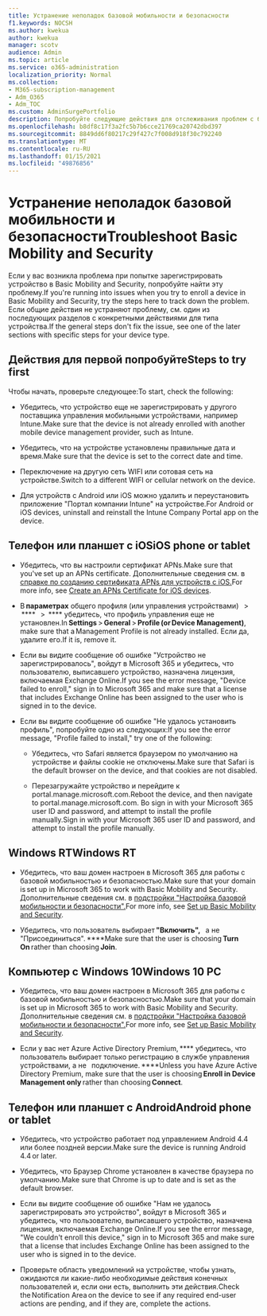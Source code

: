 ```yaml
---
title: Устранение неполадок базовой мобильности и безопасности
f1.keywords: NOCSH
ms.author: kwekua
author: kwekua
manager: scotv
audience: Admin
ms.topic: article
ms.service: o365-administration
localization_priority: Normal
ms.collection:
- M365-subscription-management
- Adm_O365
- Adm_TOC
ms.custom: AdminSurgePortfolio
description: Попробуйте следующие действия для отслеживания проблем с базовой мобильностью и безопасностью
ms.openlocfilehash: b8df8c17f3a2fc5b7b6cce21769ca20742dbd397
ms.sourcegitcommit: 8849dd6f80217c29f427c7f008d918f30c792240
ms.translationtype: MT
ms.contentlocale: ru-RU
ms.lasthandoff: 01/15/2021
ms.locfileid: "49876856"
---
```

# <a name="troubleshoot-basic-mobility-and-security"></a><span data-ttu-id="d3df4-103">Устранение неполадок базовой мобильности и безопасности</span><span class="sxs-lookup"><span data-stu-id="d3df4-103">Troubleshoot Basic Mobility and Security</span></span>

<span data-ttu-id="d3df4-104">Если у вас возникла проблема при попытке зарегистрировать устройство в Basic Mobility and Security, попробуйте найти эту проблему.</span><span class="sxs-lookup"><span data-stu-id="d3df4-104">If you're running into issues when you try to enroll a device in Basic Mobility and Security, try the steps here to track down the problem.</span></span> <span data-ttu-id="d3df4-105">Если общие действия не устраняют проблему, см. один из последующих разделов с конкретными действиями для типа устройства.</span><span class="sxs-lookup"><span data-stu-id="d3df4-105">If the general steps don't fix the issue, see one of the later sections with specific steps for your device type.</span></span>

## <a name="steps-to-try-first"></a><span data-ttu-id="d3df4-106">Действия для первой попробуйте</span><span class="sxs-lookup"><span data-stu-id="d3df4-106">Steps to try first</span></span>

<span data-ttu-id="d3df4-107">Чтобы начать, проверьте следующее:</span><span class="sxs-lookup"><span data-stu-id="d3df4-107">To start, check the following:</span></span>

- <span data-ttu-id="d3df4-108">Убедитесь, что устройство еще не зарегистрировать у другого поставщика управления мобильными устройствами, например Intune.</span><span class="sxs-lookup"><span data-stu-id="d3df4-108">Make sure that the device is not already enrolled with another mobile device management provider, such as Intune.</span></span>

- <span data-ttu-id="d3df4-109">Убедитесь, что на устройстве установлены правильные дата и время.</span><span class="sxs-lookup"><span data-stu-id="d3df4-109">Make sure that the device is set to the correct date and time.</span></span>

- <span data-ttu-id="d3df4-110">Переключение на другую сеть WIFI или сотовая сеть на устройстве.</span><span class="sxs-lookup"><span data-stu-id="d3df4-110">Switch to a different WIFI or cellular network on the device.</span></span>

- <span data-ttu-id="d3df4-111">Для устройств с Android или iOS можно удалить и переустановить приложение "Портал компании Intune" на устройстве.</span><span class="sxs-lookup"><span data-stu-id="d3df4-111">For Android or iOS devices, uninstall and reinstall the Intune Company Portal app on the device.</span></span> 

## <a name="ios-phone-or-tablet"></a><span data-ttu-id="d3df4-112">Телефон или планшет с iOS</span><span class="sxs-lookup"><span data-stu-id="d3df4-112">iOS phone or tablet</span></span>

- <span data-ttu-id="d3df4-113">Убедитесь, что вы настроили сертификат APNs.</span><span class="sxs-lookup"><span data-stu-id="d3df4-113">Make sure that you've set up an APNs certificate.</span></span> <span data-ttu-id="d3df4-114">Дополнительные сведения см. в [справке по созданию сертификата APNs для устройств с iOS.](create-an-apns-certificate-for-ios-devices.md)</span><span class="sxs-lookup"><span data-stu-id="d3df4-114">For more info, see [Create an APNs Certificate for iOS devices](create-an-apns-certificate-for-ios-devices.md).</span></span>

- <span data-ttu-id="d3df4-115">В **параметрах** общего профиля (или управления устройствами)   >  \*\*\*\*   >  \*\*\*\* убедитесь, что профиль управления еще не установлен.</span><span class="sxs-lookup"><span data-stu-id="d3df4-115">In **Settings** > **General** > **Profile (or Device Management)**, make sure that a Management Profile is not already installed.</span></span> <span data-ttu-id="d3df4-116">Если да, удалите его.</span><span class="sxs-lookup"><span data-stu-id="d3df4-116">If it is, remove it.</span></span>

- <span data-ttu-id="d3df4-117">Если вы видите сообщение об ошибке "Устройство не зарегистрировалось", войдут в Microsoft 365 и убедитесь, что пользователю, выписавшего устройство, назначена лицензия, включаемая Exchange Online.</span><span class="sxs-lookup"><span data-stu-id="d3df4-117">If you see the error message, "Device failed to enroll," sign in to Microsoft 365 and make sure that a license that includes Exchange Online has been assigned to the user who is signed in to the device.</span></span>

- <span data-ttu-id="d3df4-118">Если вы видите сообщение об ошибке "Не удалось установить профиль", попробуйте одно из следующих:</span><span class="sxs-lookup"><span data-stu-id="d3df4-118">If you see the error message, "Profile failed to install," try one of the following:</span></span>

    - <span data-ttu-id="d3df4-119">Убедитесь, что Safari является браузером по умолчанию на устройстве и файлы cookie не отключены.</span><span class="sxs-lookup"><span data-stu-id="d3df4-119">Make sure that Safari is the default browser on the device, and that cookies are not disabled.</span></span>

    - <span data-ttu-id="d3df4-120">Перезагружайте устройство и перейдите к portal.manage.microsoft.com.</span><span class="sxs-lookup"><span data-stu-id="d3df4-120">Reboot the device, and then navigate to portal.manage.microsoft.com.</span></span> <span data-ttu-id="d3df4-121">Во sign in with your Microsoft 365 user ID and password, and attempt to install the profile manually.</span><span class="sxs-lookup"><span data-stu-id="d3df4-121">Sign in with your Microsoft 365 user ID and password, and attempt to install the profile manually.</span></span>

## <a name="windows-rt"></a><span data-ttu-id="d3df4-122">Windows RT</span><span class="sxs-lookup"><span data-stu-id="d3df4-122">Windows RT</span></span>

- <span data-ttu-id="d3df4-123">Убедитесь, что ваш домен настроен в Microsoft 365 для работы с базовой мобильностью и безопасностью.</span><span class="sxs-lookup"><span data-stu-id="d3df4-123">Make sure that your domain is set up in Microsoft 365 to work with Basic Mobility and Security.</span></span> <span data-ttu-id="d3df4-124">Дополнительные сведения см. в [подстройки "Настройка базовой мобильности и безопасности".](set-up.md)</span><span class="sxs-lookup"><span data-stu-id="d3df4-124">For more info, see [Set up Basic Mobility and Security](set-up.md).</span></span>
    
- <span data-ttu-id="d3df4-125">Убедитесь, что пользователь выбирает **"Включить",**   а не "Присоединиться". \*\*\*\*</span><span class="sxs-lookup"><span data-stu-id="d3df4-125">Make sure that the user is choosing **Turn On** rather than choosing **Join**.</span></span>

## <a name="windows-10-pc"></a><span data-ttu-id="d3df4-126">Компьютер с Windows 10</span><span class="sxs-lookup"><span data-stu-id="d3df4-126">Windows 10 PC</span></span>

- <span data-ttu-id="d3df4-127">Убедитесь, что ваш домен настроен в Microsoft 365 для работы с базовой мобильностью и безопасностью.</span><span class="sxs-lookup"><span data-stu-id="d3df4-127">Make sure that your domain is set up in Microsoft 365 to work with Basic Mobility and Security.</span></span> <span data-ttu-id="d3df4-128">Дополнительные сведения см. в [подстройки "Настройка базовой мобильности и безопасности".](set-up.md)</span><span class="sxs-lookup"><span data-stu-id="d3df4-128">For more info, see [Set up Basic Mobility and Security](set-up.md).</span></span>
    
- <span data-ttu-id="d3df4-129">Если у вас нет Azure Active Directory Premium, \*\*\*\* убедитесь, что пользователь выбирает только регистрацию в службе управления устройствами, а не   подключение. \*\*\*\*</span><span class="sxs-lookup"><span data-stu-id="d3df4-129">Unless you have Azure Active Directory Premium, make sure that the user is choosing **Enroll in Device Management only** rather than choosing **Connect**.</span></span>

## <a name="android-phone-or-tablet"></a><span data-ttu-id="d3df4-130">Телефон или планшет с Android</span><span class="sxs-lookup"><span data-stu-id="d3df4-130">Android phone or tablet</span></span>

- <span data-ttu-id="d3df4-131">Убедитесь, что устройство работает под управлением Android 4.4 или более поздней версии.</span><span class="sxs-lookup"><span data-stu-id="d3df4-131">Make sure the device is running Android 4.4 or later.</span></span>

- <span data-ttu-id="d3df4-132">Убедитесь, что Браузер Chrome установлен в качестве браузера по умолчанию.</span><span class="sxs-lookup"><span data-stu-id="d3df4-132">Make sure that Chrome is up to date and is set as the default browser.</span></span>

- <span data-ttu-id="d3df4-133">Если вы видите сообщение об ошибке "Нам не удалось зарегистрировать это устройство", войдут в Microsoft 365 и убедитесь, что пользователю, выписавшего устройство, назначена лицензия, включаемая Exchange Online.</span><span class="sxs-lookup"><span data-stu-id="d3df4-133">If you see the error message, "We couldn't enroll this device," sign in to Microsoft 365 and make sure that a license that includes Exchange Online has been assigned to the user who is signed in to the device.</span></span>

- <span data-ttu-id="d3df4-134">Проверьте область уведомлений на устройстве, чтобы узнать, ожидаются ли какие-либо необходимые действия конечных пользователей и, если они есть, выполнить эти действия.</span><span class="sxs-lookup"><span data-stu-id="d3df4-134">Check the Notification Area on the device to see if any required end-user actions are pending, and if they are, complete the actions.</span></span>